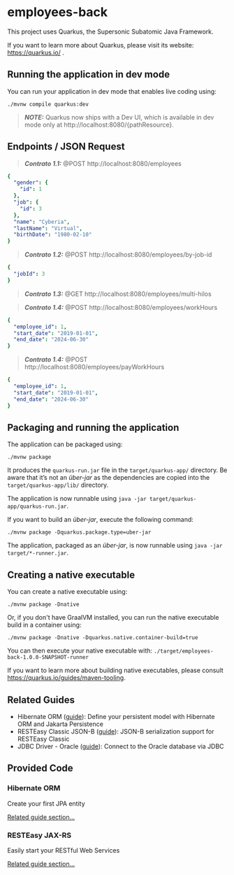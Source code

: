 # employees-back

This project uses Quarkus, the Supersonic Subatomic Java Framework.

If you want to learn more about Quarkus, please visit its website: https://quarkus.io/ .

## Running the application in dev mode

You can run your application in dev mode that enables live coding using:
```shell script
./mvnw compile quarkus:dev
```

> **_NOTE:_**  Quarkus now ships with a Dev UI, which is available in dev mode only at http://localhost:8080/{pathResource}.


## Endpoints / JSON Request

> **_Contrato 1.1:_** @POST http://localhost:8080/employees

```yaml
{
  "gender": {
    "id": 1
  },
  "job": {
    "id": 3
  },
  "name": "Cyberia",
  "lastName": "Virtual",
  "birthDate": "1980-02-10"
}
```

> **_Contrato 1.2:_** @POST http://localhost:8080/employees/by-job-id

```yaml
{
  "jobId": 3
}
```


> **_Contrato 1.3:_** @GET http://localhost:8080/employees/multi-hilos

> **_Contrato 1.4:_** @POST http://localhost:8080/employees/workHours

```yaml
{
  "employee_id": 1,
  "start_date": "2019-01-01",
  "end_date": "2024-06-30"
}
```

> **_Contrato 1.4:_** @POST http://localhost:8080/employees/payWorkHours

```yaml
{
  "employee_id": 1,
  "start_date": "2019-01-01",
  "end_date": "2024-06-30"
}
```

## Packaging and running the application

The application can be packaged using:
```shell script
./mvnw package
```
It produces the `quarkus-run.jar` file in the `target/quarkus-app/` directory.
Be aware that it’s not an _über-jar_ as the dependencies are copied into the `target/quarkus-app/lib/` directory.

The application is now runnable using `java -jar target/quarkus-app/quarkus-run.jar`.

If you want to build an _über-jar_, execute the following command:
```shell script
./mvnw package -Dquarkus.package.type=uber-jar
```

The application, packaged as an _über-jar_, is now runnable using `java -jar target/*-runner.jar`.

## Creating a native executable

You can create a native executable using: 
```shell script
./mvnw package -Dnative
```

Or, if you don't have GraalVM installed, you can run the native executable build in a container using: 
```shell script
./mvnw package -Dnative -Dquarkus.native.container-build=true
```

You can then execute your native executable with: `./target/employees-back-1.0.0-SNAPSHOT-runner`

If you want to learn more about building native executables, please consult https://quarkus.io/guides/maven-tooling.

## Related Guides

- Hibernate ORM ([guide](https://quarkus.io/guides/hibernate-orm)): Define your persistent model with Hibernate ORM and Jakarta Persistence
- RESTEasy Classic JSON-B ([guide](https://quarkus.io/guides/rest-json)): JSON-B serialization support for RESTEasy Classic
- JDBC Driver - Oracle ([guide](https://quarkus.io/guides/datasource)): Connect to the Oracle database via JDBC

## Provided Code

### Hibernate ORM

Create your first JPA entity

[Related guide section...](https://quarkus.io/guides/hibernate-orm)



### RESTEasy JAX-RS

Easily start your RESTful Web Services

[Related guide section...](https://quarkus.io/guides/getting-started#the-jax-rs-resources)
